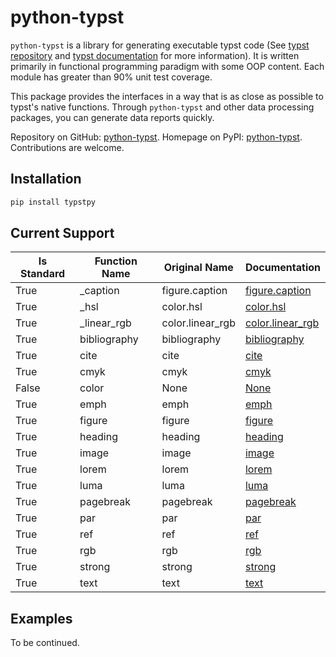 # python-typst

`python-typst` is a library for generating executable typst code (See [typst repository](https://github.com/typst/typst) and [typst documentation](https://typst.app/docs/) for more information).
It is written primarily in functional programming paradigm with some OOP content.
Each module has greater than 90% unit test coverage.

This package provides the interfaces in a way that is as close as possible to typst's native functions.
Through `python-typst` and other data processing packages, you can generate data reports quickly.

Repository on GitHub: [python-typst](https://github.com/beibingyangliuying/python-typst).
Homepage on PyPI: [python-typst](https://pypi.org/project/typstpy/).
Contributions are welcome.

## Installation

```bash
pip install typstpy
```

## Current Support

| Is Standard | Function Name | Original Name | Documentation |
| --- | --- | --- | --- |
| True | _caption | figure.caption | [figure.caption](https://typst.app/docs/reference/model/figure/#definitions-caption) |
| True | _hsl | color.hsl | [color.hsl](https://typst.app/docs/reference/visualize/color/#definitions-hsl) |
| True | _linear_rgb | color.linear_rgb | [color.linear_rgb](https://typst.app/docs/reference/visualize/color/#definitions-linear-rgb) |
| True | bibliography | bibliography | [bibliography](https://typst.app/docs/reference/model/bibliography/) |
| True | cite | cite | [cite](https://typst.app/docs/reference/model/cite/) |
| True | cmyk | cmyk | [cmyk](https://typst.app/docs/reference/visualize/color/#definitions-cmyk) |
| False | color | None | [None](None) |
| True | emph | emph | [emph](https://typst.app/docs/reference/model/emph/) |
| True | figure | figure | [figure](https://typst.app/docs/reference/model/figure/) |
| True | heading | heading | [heading](https://typst.app/docs/reference/model/heading/) |
| True | image | image | [image](https://typst.app/docs/reference/visualize/image/) |
| True | lorem | lorem | [lorem](https://typst.app/docs/reference/text/lorem/) |
| True | luma | luma | [luma](https://typst.app/docs/reference/visualize/color/#definitions-luma) |
| True | pagebreak | pagebreak | [pagebreak](https://typst.app/docs/reference/layout/pagebreak/) |
| True | par | par | [par](https://typst.app/docs/reference/model/par/) |
| True | ref | ref | [ref](https://typst.app/docs/reference/model/ref/) |
| True | rgb | rgb | [rgb](https://typst.app/docs/reference/visualize/color/#definitions-rgb) |
| True | strong | strong | [strong](https://typst.app/docs/reference/model/strong/) |
| True | text | text | [text](https://typst.app/docs/reference/text/text/) |

## Examples

To be continued.
